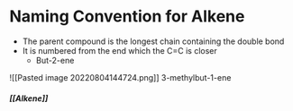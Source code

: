 # Naming Convention for Alkene
- The parent compound is the longest chain containing the double bond
- It is numbered from the end which the C=C is closer
	- But-2-ene

![[Pasted image 20220804144724.png]]
3-methylbut-1-ene

##### [[Alkene]]